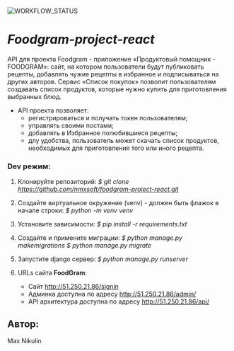 ![WORKFLOW_STATUS](https://github.com/nmxsoft/foodgram-project-react/actions/workflows/foodgram_workflow.yml/badge.svg)

# ***Foodgram-project-react***

API для проекта Foodgram - приложение «Продуктовый помощник - FOODGRAM»: сайт, на котором пользователи будут публиковать рецепты, добавлять чужие рецепты в избранное и подписываться на других авторов. Сервис «Список покупок» позволит пользователям создавать список продуктов, которые нужно купить для приготовления выбранных блюд. 
- API проекта позволяет: 
    - регистрироваться и получать токен пользователям;
    - управлять своими постами;
    - добавлять в Избранное полюбившиеся рецепты;
    - длу удобства, пользователь может скачать список продуктов, необходимых для приготовления того или иного рецепта.

### Dev режим:
1. Клонируйте репозиторий:
    *$ git clone https://github.com/nmxsoft/foodgram-project-react.git*
 
2. Создайте виртуальное окружение (venv) - должен быть флажок в начале строки:
    *$ python -m venv venv*
 
3. Установите зависимости:
    *$ pip install -r requirements.txt*

4. Создайте и примените миграции:
    *$ python manage.py makemigrations*
    *$ python manage.py migrate*

5. Запустите django сервер:
    *$ python manage.py runserver*

6. URLs сайта **FoodGram**:
   - Сайт http://51.250.21.86/signin
   - Админка доступна по адресу http://51.250.21.86/admin/
   - API архитектура доступна по адресу http://51.250.21.86/api/

## **Автор:**
Max Nikulin

